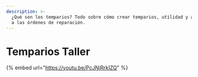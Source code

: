 ```yaml
---
description: >-
  ¿Qué son los temparios? Todo sobre cómo crear temparios, utilidad y aplicación
  a las órdenes de reparación.
---
```


# Temparios Taller

{% embed url="https://youtu.be/PcJNjRrkIZQ" %}

